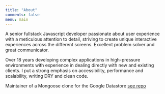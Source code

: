 ```yaml
---
title: "About"
comments: false
menu: main
---
```


A senior fullstack Javascript developer passionate about user experience with a meticulous attention to detail, striving to create unique interactive experiences across the different screens. Excellent problem solver and great communicator.

Over 18 years developing complex applications in high-pressure environments with experience in dealing directly with new and existing clients. I put a strong emphasis on accessibility, performance and scalability, writing DRY and clean code.

Maintainer of a Mongoose clone for the Google Datastore [see repo](https://github.com/sebelga/gstore-node)
